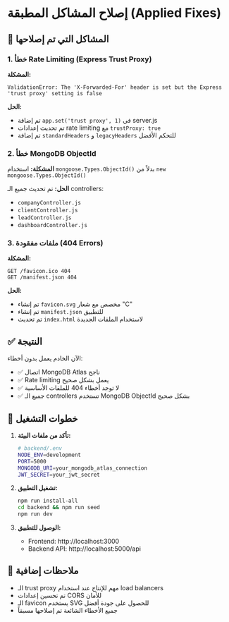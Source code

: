 # إصلاح المشاكل المطبقة (Applied Fixes)

## 🔧 المشاكل التي تم إصلاحها

### 1. خطأ Rate Limiting (Express Trust Proxy)

**المشكلة:**
```
ValidationError: The 'X-Forwarded-For' header is set but the Express 'trust proxy' setting is false
```

**الحل:**
- تم إضافة `app.set('trust proxy', 1)` في server.js
- تم تحديث إعدادات rate limiting مع `trustProxy: true`
- تم إضافة `standardHeaders` و `legacyHeaders` للتحكم الأفضل

### 2. خطأ MongoDB ObjectId

**المشكلة:**
استخدام `mongoose.Types.ObjectId()` بدلاً من `new mongoose.Types.ObjectId()`

**الحل:**
تم تحديث جميع الـ controllers:
- `companyController.js`
- `clientController.js` 
- `leadController.js`
- `dashboardController.js`

### 3. ملفات مفقودة (404 Errors)

**المشكلة:**
```
GET /favicon.ico 404
GET /manifest.json 404
```

**الحل:**
- تم إنشاء `favicon.svg` مخصص مع شعار "C"
- تم إنشاء `manifest.json` للتطبيق
- تم تحديث `index.html` لاستخدام الملفات الجديدة

## ✅ النتيجة

الآن الخادم يعمل بدون أخطاء:
- ✅ اتصال MongoDB Atlas ناجح
- ✅ Rate limiting يعمل بشكل صحيح
- ✅ لا توجد أخطاء 404 للملفات الأساسية
- ✅ جميع الـ controllers تستخدم MongoDB ObjectId بشكل صحيح

## 🚀 خطوات التشغيل

1. **تأكد من ملفات البيئة:**
   ```bash
   # backend/.env
   NODE_ENV=development
   PORT=5000
   MONGODB_URI=your_mongodb_atlas_connection
   JWT_SECRET=your_jwt_secret
   ```

2. **تشغيل التطبيق:**
   ```bash
   npm run install-all
   cd backend && npm run seed
   npm run dev
   ```

3. **الوصول للتطبيق:**
   - Frontend: http://localhost:3000
   - Backend API: http://localhost:5000/api

## 📝 ملاحظات إضافية

- الـ trust proxy مهم للإنتاج عند استخدام load balancers
- تم تحسين إعدادات CORS للأمان
- الـ favicon يستخدم SVG للحصول على جودة أفضل
- جميع الأخطاء الشائعة تم إصلاحها مسبقاً













